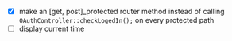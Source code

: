 -   [x] make an [get, post]_protected router method instead of calling `OAuthController::checkLogedIn();` on every protected path
-   [ ] display current time
